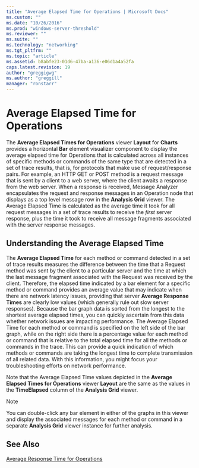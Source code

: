 ```yaml
---
title: "Average Elapsed Time for Operations | Microsoft Docs"
ms.custom: ""
ms.date: "10/26/2016"
ms.prod: "windows-server-threshold"
ms.reviewer: ""
ms.suite: ""
ms.technology: "networking"
ms.tgt_pltfrm: ""
ms.topic: "article"
ms.assetid: b8abfe23-01d6-47ba-a136-e06d1a4a52fa
caps.latest.revision: 19
author: "greggigwg"
ms.author: "greggill"
manager: "ronstarr"
---
```


# Average Elapsed Time for Operations

The **Average Elapsed Times for Operations** viewer **Layout** for **Charts** provides a horizontal **Bar** element visualizer component to display  the average elapsed time for Operations  that is calculated across all instances of  specific methods or commands  of the same type that are detected in a set of trace results, that is, for protocols that make use of request/response pairs. For example, an HTTP GET or POST method is a request message  that is sent by a client to a web server, where the client awaits a response from the web server. When a response is received, Message Analyzer encapsulates the request and response messages in an Operation node that displays as a top level message row in the **Analysis Grid** viewer. The Average Elapsed Time is calculated as the average time it took for all request messages in a set of trace results to receive the *first* server response, plus the time it took to receive all message fragments associated with the server response messages.  
  
## Understanding the Average Elapsed Time  

 The **Average Elapsed Time** for each method or command detected in a set of trace results measures the difference between the time that a  Request method was sent by the client to a particular server and the time at which the last message fragment associated with the Request was received by the client. Therefore, the elapsed time indicated by a bar element for a specific method or command provides an average value that may indicate when there are network latency issues, providing that server **Average Response Times** are clearly low values (which generally rule out slow server responses). Because the bar graph data is sorted from the longest to the shortest average elapsed times, you can quickly ascertain from this data whether network issues are impacting performance. The Average Elapsed Time for each method or command is specified on the left side of the bar graph, while on the right side there is a percentage value for each method or command that is relative to the total elapsed time for all the methods or commands in the trace. This can provide a quick indication of which methods or commands are taking the longest time to complete transmission of all related data. With this information, you might focus your troubleshooting efforts on network performance.  
  
 Note that the Average Elapsed Time values depicted in the **Average Elapsed Times for Operations** viewer **Layout** are the same as the values in the **TimeElapsed** column of the **Analysis Grid** viewer.  
  
> [!NOTE]
>  You can double-click any bar element in either of the graphs in this viewer and display the associated messages for each method or command in a separate **Analysis Grid** viewer instance for further analysis.  
  
## See Also  

[Average Response Time for Operations](average-response-time-for-operations.md)